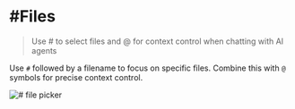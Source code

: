 # #Files

> Use # to select files and @ for context control when chatting with AI agents

Use `#` followed by a filename to focus on specific files. Combine this with `@` symbols for precise context control.

<Frame>
  <img src="https://mintlify.s3.us-west-1.amazonaws.com/cursor/images/context/pill-files.png" alt="# file picker" />
</Frame>
